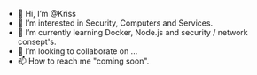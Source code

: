 - 👋 Hi, I’m @Kriss
- 👀 I’m interested in Security, Computers and Services.
- 🌱 I’m currently learning Docker, Node.js and security / network consept's.
- 💞️ I’m looking to collaborate on ...
- 📫 How to reach me "coming soon".

<!---
this is a ✨ special ✨ repository because its `README.md` (this file) appears on your GitHub profile.
You can click the Preview link to take a look at your changes.
--->
